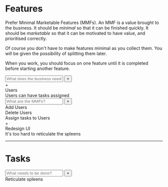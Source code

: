 # Features

Prefer Minimal Marketable Features (MMFs). An MMF is a value brought to the business. It should be *minimal* so that it can be finished quickly. It should be *marketable* so that it can be motivated to have <a onmouseover="showValue(this)" onmouseout="hideValue()">value</a>, and prioritised correctly.

Of course you don't have to make features minimal as you collect them. You will be given the possibility of splitting them later.

When you work, you should focus on one feature until it is completed before starting another feature.

  <div class="flex">
    <input
        type="text"
        class="item-title"
        placeholder="What does the business need?">
    <button class="add-button" onclick="emitUIEvent('add-button-clicked', {element: this, event, itemId: '{{id}}'})">+</button>
  </div>

  <div class="item epic feature no-select disclosed">
    <div class="chevron">+</div>
    <div class="title">Users</div>
    <div class="description">Users can have tasks assigned</div>
    <div class="collapsible">
      <div class="flex">
        <input type="text" class="item-title"
          placeholder="What are the MMFs?">
        <button class="add-button">+</button>
      </div>
      <div class="item feature no-select">
        <div class="title">Add Users</div>
      </div>
      <div class="item feature no-select">
        <div class="title">Delete Users</div>
      </div>
      <div class="item feature no-select">
        <div class="title">Assign tasks to Users</div>
      </div>
    </div>
  </div>
  <div class="item feature no-select">
    <div class="chevron">+</div>
    <div class="title">Redesign UI</div>
    <div class="description">It's too hard to reticulate the spleens</div>
  </div>

<hr>

<h1>Tasks</h1>

  <div class="flex">
    <input
        type="text"
        class="item-title"
        placeholder="What needs to be done?">
    <button class="add-button" onclick="emitUIEvent('add-button-clicked', {element: this, event, itemId: '{{id}}'})">+</button>
  </div>

  <div class="item item-Task no-select">
    <label></label>
    <span>Reticulate spleens</span>
  </div>
